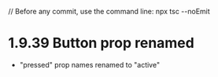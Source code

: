 // Before any commit, use the command line: npx tsc --noEmit

# 1.9.39 Button prop renamed

- "pressed" prop names renamed to "active"